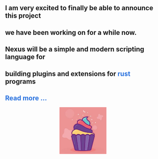 ## I am very excited to finally be able to announce this project

## we have been working on for a while now.

## Nexus will be a simple and modern scripting language for

## building plugins and extensions for <a href="https://www.rust-lang.org/" style="text-decoration: none; color: rgba(0, 86, 216, 0.842);">rust</a> programs

## <a href="" style="text-decoration: none; color: rgba(0, 86, 216, 0.842);">Read more ...</a>

<img
    style="display: block;
           margin-left: auto;
           margin-right: auto;
           width: 30%;"
    src="../assets/icon.png"
    alt="Our logo">
</img>
